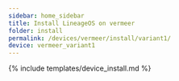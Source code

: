 ```yaml
---
sidebar: home_sidebar
title: Install LineageOS on vermeer
folder: install
permalink: /devices/vermeer/install/variant1/
device: vermeer_variant1
---
```

{% include templates/device_install.md %}
